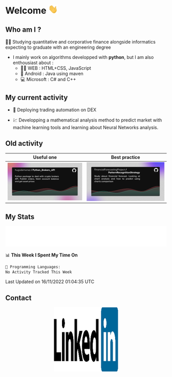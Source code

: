 # Welcome <img src="assets/hello.gif" width="30px"/>


## Who am I ?

:man_student: Studying quantitative and corporative finance alongside informatics expecting to graduate with an engineering degree

*  I mainly work on algorithms developped with **python**, but I am also enthousiast about :
    * :man_technologist: WEB : HTML+CSS, JavaScript
    * :iphone: Android : Java using maven
    * :computer: Microsoft : C# and C++

## My current activity

* :rocket: Deploying trading automation on DEX

* :chart: Developping a mathematical analysis method to predict market with machine learning tools and learning about Neural Networks analysis.

## Old activity

| Useful one | Best practice|
| ------------- | ------------- |
| [![](assets/BrokerAPI.png)](https://github.com/hugodemenez/Python_Brokers_API)  | [![](assets/PatternRecognitionStrategy.png)](https://github.com/FinancialForecastingProject/PatternRecognitionStrategy.git)  |

## My Stats

<p align=center>
<img src="metrics.plugin.wakatime.svg" alt="Metrics">
</p>

<!--START_SECTION:waka-->
📊 **This Week I Spent My Time On** 

```text
💬 Programming Languages: 
No Activity Tracked This Week

```


 Last Updated on 16/11/2022 01:04:35 UTC
<!--END_SECTION:waka-->

## Contact

<p align=center >
<a href="https://www.linkedin.com/in/hugo-demenez/"><img src="assets/linkedin.svg" alt="Linkedin_hugodemenez" height="200px" width="200px"/></a>
</p>
